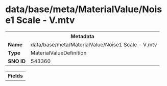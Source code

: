 <h1>data/base/meta/MaterialValue/Noise1 Scale - V.mtv</h1><table><tr><th colspan="100%">Metadata</th></tr><tr><td><b>Name</b></td><td>data/base/meta/MaterialValue/Noise1 Scale - V.mtv</td></tr><tr><td><b>Type</b></td><td>MaterialValueDefinition</td></tr><tr><td><b>SNO ID</b></td><td>543360</td></tr></table>

<table><tr><th colspan="100%">Fields</th></tr></table>

